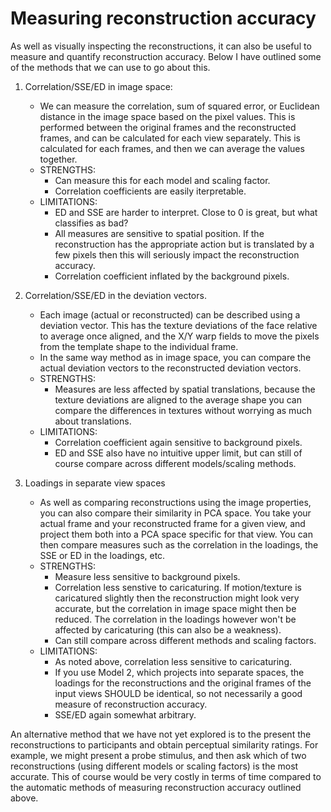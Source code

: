 # Measuring reconstruction accuracy
As well as visually inspecting the reconstructions, it can also be useful to measure and quantify reconstruction accuracy. Below I have outlined some of the methods that we can use to go about this.

1) Correlation/SSE/ED in image space:
    - We can measure the correlation, sum of squared error, or Euclidean distance in the image space based on the pixel values. This is performed between the original frames and the reconstructed frames, and can be calculated for each view separately. This is calculated for each frames, and then we can average the values together.
    - STRENGTHS: 
        - Can measure this for each model and scaling factor.
        - Correlation coefficients are easily iterpretable.
    - LIMITATIONS: 
        - ED and SSE are harder to interpret. Close to 0 is great, but what classifies as bad?
        - All measures are sensitive to spatial position. If the reconstruction has the appropriate action but is translated by a few pixels then this will seriously impact the reconstruction accuracy.
        - Correlation coefficient inflated by the background pixels.
        
2) Correlation/SSE/ED in the deviation vectors.
    - Each image (actual or reconstructed) can be described using a deviation vector. This has the texture deviations of the face relative to average once aligned, and the X/Y warp fields to move the pixels from the template shape to the individual frame.
    - In the same way method as in image space, you can compare the actual deviation vectors to the reconstructed deviation vectors.
    - STRENGTHS:
        - Measures are less affected by spatial translations, because the texture deviations are aligned to the average shape you can compare the differences in textures without worrying as much about translations.
    - LIMITATIONS:
        - Correlation coefficient again sensitive to background pixels.
        - ED and SSE also have no intuitive upper limit, but can still of course compare across different models/scaling methods.
        
3) Loadings in separate view spaces
    - As well as comparing reconstructions using the image properties, you can also compare their similarity in PCA space. You take your actual frame and your reconstructed frame for a given view, and project them both into a PCA space specific for that view. You can then compare measures such as the correlation in the loadings, the SSE or ED in the loadings, etc.
    - STRENGTHS:
        - Measure less sensitive to background pixels.
        - Correlation less senstive to caricaturing. If motion/texture is caricatured slightly then the reconstruction might look very accurate, but the correlation in image space might then be reduced. The correlation in the loadings however won't be affected by caricaturing (this can also be a weakness).
        - Can still compare across different methods and scaling factors.
    - LIMITATIONS:
        - As noted above, correlation less sensitive to caricaturing. 
        - If you use Model 2, which projects into separate spaces, the loadings for the reconstructions and the original frames of the input views SHOULD be identical, so not necessarily a good measure of reconstruction accuracy.
        - SSE/ED again somewhat arbitrary.
        
An alternative method that we have not yet explored is to the present the reconstructions to participants and obtain perceptual similarity ratings. For example, we might present a probe stimulus, and then ask which of two reconstructions (using different models or scaling factors) is the most accurate. This of course would be very costly in terms of time compared to the automatic methods of measuring reconstruction accuracy outlined above.
